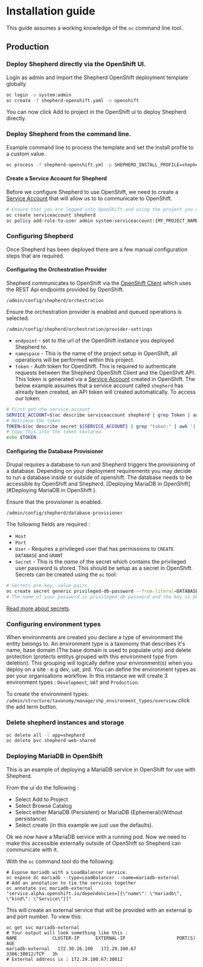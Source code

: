 # Installation guide

This guide assumes a working knowledge of the `oc` command line tool.

## Production

### Deploy Shepherd directly via the OpenShift UI.
Login as admin and Import the Shepherd OpenShift deployment template globally
```bash
oc login -u system:admin
oc create -f shepherd-openshift.yaml -n openshift
```
You can now click Add to project in the OpenShift ui to deploy Shepherd directly.

### Deploy Shepherd from the command line.
Example command line to process the template and set the install profile to a custom value.
```bash
oc process -f shepherd-openshift.yml -p SHEPHERD_INSTALL_PROFILE=shepherd | oc create -f -
```

#### Create a Service Account for Shepherd
Before we configure Shepherd to use OpenShift, we need to create a [Service Account](https://docs.openshift.com/container-platform/3.5/dev_guide/service_accounts.html)
that will allow us to to communicate to OpenShift.

```bash
# Ensure that you are logged into OpenShift and using the project you deployed Shepherd on.
oc create serviceaccount shepherd
oc policy add-role-to-user admin system:serviceaccount:{MY_PROJECT_NAME}:shepherd
```

### Configuring Shepherd

Once Shepherd has been deployed there are a few manual configuration steps that are required.

#### Configuring the Orchestration Provider

Shepherd communicates to OpenShift via the [OpenShift Client](https://github.com/universityofadelaide/openshift-client) which uses the REST Api endpoints provided by OpenShift.

`/admin/config/shepherd/orchestration`

Ensure the orchestration provider is enabled and queued operations is selected.

`/admin/config/shepherd/orchestration/provider-settings`

- `endpoint` - set to the url of the OpenShift instance you deployed Shepherd to.
- `namespace` - This is the name of the project setup in OpenShift, all operations will be performed within this project.
- `token` - Auth token for OpenShift. This is required to authenticate requests between the Shepherd OpenShift Client and the OpenShift API.
   This token is generated via a [Service Account](https://docs.openshift.com/container-platform/3.5/dev_guide/service_accounts.html) created in OpenShift.
   The below example assumes that a service account called `shepherd` has already been created, an API token will created automatically.
   To access our token:
```bash
# First get the service account
SERVICE_ACCOUNT=$(oc describe serviceaccount shepherd | grep Token | awk '{ print $2 }')
# Retrieve the token 
TOKEN=$(oc describe secret ${SERVICE_ACCOUNT} | grep "token:" | awk '{ print $2 }')
# Copy this into the token textarea.
echo $TOKEN
```

#### Configuring the Database Provisioner

Drupal requires a database to run and Shepherd triggers the provisioning of a database. Depending on your deployment requirements you may
decide to run a database inside or outside of openshift. The database needs to be accessible by OpenShift and Shepherd.
[Deploying MariaDB in OpenShift](#Deploying MariaDB in OpenShift ). 

Ensure that the provisioner is enabled.

`/admin/config/shepherd/database-provisioner`

The following fields are required :
- `Host`
- `Port`
- `User` - Requires a privileged user that has permissions to `CREATE DATABASE` and `GRANT`
- `Secret` - This is the *name* of the secret which contains the privileged user password is stored. This should be setup as a secret in OpenShift.
Secrets can be created using the `oc` tool:
```bash
# Secrets are key, value pairs.
oc create secret generic privileged-db-password --from-literal=DATABASE_PASSWORD=SUPERSECRETPWD
# The name of your password is privileged-db-password and the key is DATABASE_PASSWORD.
```
[Read more about secrets](https://docs.openshift.com/container-platform/3.5/dev_guide/secrets.html).

### Configuring environment types

When environments are created you declare a type of environment the entity belongs to. An environment type is a taxonomy that describes it's name,
base domain (The base domain is used to populate urls) and delete protection (protects entitys grouped with this environment type from deletion).
This grouping will logically define your environment(s) when you deploy on a site : e.g dev, uat, prd. You can define the environment types as per your
organisations workflow. In this instance we will create 3 environment types : `Development`, `UAT` and `Production`.

To create the environment types:
`/admin/structure/taxonomy/manage/shp_environment_types/overview` click the add term button.

### Delete shepherd instances and storage
```bash
oc delete all -l app=shepherd
oc delete pvc shepherd-web-shared
```

### Deploying MariaDB in OpenShift 

This is an example of deploying a MariaDB service in OpenShift for use with Shepherd.

From the ui do the following : 
- Select Add to Project
- Select Browse Catalog
- Select either MariaDB (Persistent) or MariaDB (Ephemeral)(Without persistance).
- Select create (in this example we just use the defaults).

Ok we now have a MariaDB service with a running pod. Now we need to make this accessible externally outside of OpenShift
so Shepherd can communicate with it. 

With the `oc` command tool do the following:

```
# Expose mariadb with a LoadBalancer service.
oc expose dc mariadb --type=LoadBalancer --name=mariadb-external
# Add an annotation to tie the services together
oc annotate svc mariadb-external "service.alpha.openshift.io/dependencies=[{\"name\": \"mariadb\", \"kind\": \"Service\"}]"
``` 
This will create an external service that will be provided with an external ip and port number. To view this:

```
oc get svc mariadb-external
# Your output will look something like this :
NAME             CLUSTER-IP      EXTERNAL-IP                   PORT(S)          AGE
mariadb-external   172.30.26.100   172.29.100.67              3306:30012/TCP   3h
# External address is : 172.29.100.67:30012
```
